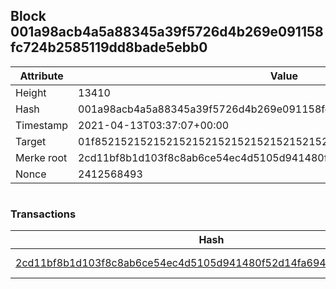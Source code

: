## Block 001a98acb4a5a88345a39f5726d4b269e091158fc724b2585119dd8bade5ebb0

Attribute | Value
--- | ---
Height | 13410
Hash | 001a98acb4a5a88345a39f5726d4b269e091158fc724b2585119dd8bade5ebb0
Timestamp | 2021-04-13T03:37:07+00:00
Target | 01f8521521521521521521521521521521521521521521521521521521521521
Merke root | 2cd11bf8b1d103f8c8ab6ce54ec4d5105d941480f52d14fa6940e70c6429e46c
Nonce | 2412568493

```

```

### Transactions

Hash | Amount
--- | ---
[2cd11bf8b1d103f8c8ab6ce54ec4d5105d941480f52d14fa6940e70c6429e46c](2cd11bf8b1d103f8c8ab6ce54ec4d5105d941480f52d14fa6940e70c6429e46c.md) | 10.00000000 SKEPTI 
